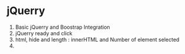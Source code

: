 # jQuerry

1. Basic jQuerry and Boostrap Integration
2. jQuerry ready and click
3. html, hide and length : innerHTML and Number of element selected
4. 